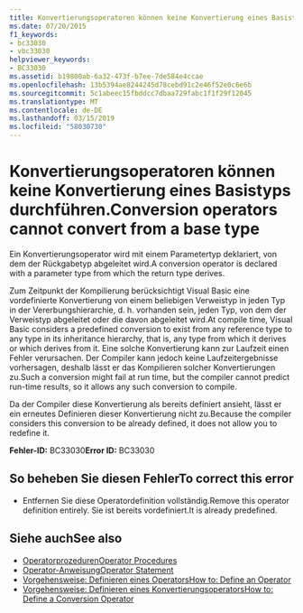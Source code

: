 ```yaml
---
title: Konvertierungsoperatoren können keine Konvertierung eines Basistyps durchführen.
ms.date: 07/20/2015
f1_keywords:
- bc33030
- vbc33030
helpviewer_keywords:
- BC33030
ms.assetid: b19800ab-6a32-473f-b7ee-7de584e4ccae
ms.openlocfilehash: 13b5394ae8244245d78cebd91c2e46f52e0c6e6b
ms.sourcegitcommit: 5c1abeec15fbddcc7dbaa729fabc1f1f29f12045
ms.translationtype: MT
ms.contentlocale: de-DE
ms.lasthandoff: 03/15/2019
ms.locfileid: "58030730"
---
```

# <a name="conversion-operators-cannot-convert-from-a-base-type"></a><span data-ttu-id="11347-102">Konvertierungsoperatoren können keine Konvertierung eines Basistyps durchführen.</span><span class="sxs-lookup"><span data-stu-id="11347-102">Conversion operators cannot convert from a base type</span></span>
<span data-ttu-id="11347-103">Ein Konvertierungsoperator wird mit einem Parametertyp deklariert, von dem der Rückgabetyp abgeleitet wird.</span><span class="sxs-lookup"><span data-stu-id="11347-103">A conversion operator is declared with a parameter type from which the return type derives.</span></span>  
  
 <span data-ttu-id="11347-104">Zum Zeitpunkt der Kompilierung berücksichtigt Visual Basic eine vordefinierte Konvertierung von einem beliebigen Verweistyp in jeden Typ in der Vererbungshierarchie, d. h. vorhanden sein, jeden Typ, von dem der Verweistyp abgeleitet oder die davon abgeleitet wird.</span><span class="sxs-lookup"><span data-stu-id="11347-104">At compile time, Visual Basic considers a predefined conversion to exist from any reference type to any type in its inheritance hierarchy, that is, any type from which it derives or which derives from it.</span></span> <span data-ttu-id="11347-105">Eine solche Konvertierung kann zur Laufzeit einen Fehler verursachen. Der Compiler kann jedoch keine Laufzeitergebnisse vorhersagen, deshalb lässt er das Kompilieren solcher Konvertierungen zu.</span><span class="sxs-lookup"><span data-stu-id="11347-105">Such a conversion might fail at run time, but the compiler cannot predict run-time results, so it allows any such conversion to compile.</span></span>  
  
 <span data-ttu-id="11347-106">Da der Compiler diese Konvertierung als bereits definiert ansieht, lässt er ein erneutes Definieren dieser Konvertierung nicht zu.</span><span class="sxs-lookup"><span data-stu-id="11347-106">Because the compiler considers this conversion to be already defined, it does not allow you to redefine it.</span></span>  
  
 <span data-ttu-id="11347-107">**Fehler-ID:** BC33030</span><span class="sxs-lookup"><span data-stu-id="11347-107">**Error ID:** BC33030</span></span>  
  
## <a name="to-correct-this-error"></a><span data-ttu-id="11347-108">So beheben Sie diesen Fehler</span><span class="sxs-lookup"><span data-stu-id="11347-108">To correct this error</span></span>  
  
-   <span data-ttu-id="11347-109">Entfernen Sie diese Operatordefinition vollständig.</span><span class="sxs-lookup"><span data-stu-id="11347-109">Remove this operator definition entirely.</span></span> <span data-ttu-id="11347-110">Sie ist bereits vordefiniert.</span><span class="sxs-lookup"><span data-stu-id="11347-110">It is already predefined.</span></span>  
  
## <a name="see-also"></a><span data-ttu-id="11347-111">Siehe auch</span><span class="sxs-lookup"><span data-stu-id="11347-111">See also</span></span>

- [<span data-ttu-id="11347-112">Operatorprozeduren</span><span class="sxs-lookup"><span data-stu-id="11347-112">Operator Procedures</span></span>](../../visual-basic/programming-guide/language-features/procedures/operator-procedures.md)
- [<span data-ttu-id="11347-113">Operator-Anweisung</span><span class="sxs-lookup"><span data-stu-id="11347-113">Operator Statement</span></span>](../../visual-basic/language-reference/statements/operator-statement.md)
- [<span data-ttu-id="11347-114">Vorgehensweise: Definieren eines Operators</span><span class="sxs-lookup"><span data-stu-id="11347-114">How to: Define an Operator</span></span>](../../visual-basic/programming-guide/language-features/procedures/how-to-define-an-operator.md)
- [<span data-ttu-id="11347-115">Vorgehensweise: Definieren eines Konvertierungsoperators</span><span class="sxs-lookup"><span data-stu-id="11347-115">How to: Define a Conversion Operator</span></span>](../../visual-basic/programming-guide/language-features/procedures/how-to-define-a-conversion-operator.md)
